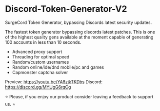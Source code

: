 # Discord-Token-Generator-V2
SurgeCord Token Generator, bypassing Discords latest security updates.

The fastest token generator bypassing discords latest patches. This is one of the highest quality gens available at the moment capable of generating 100 accounts in less than 10 seconds.

- Advanced proxy support
- Threading for optimal speed
- Random/custom usernames
- Random online/ide/dnd mobile/pc and games
- Capmonster captcha solver

Preview: https://youtu.be/YA8zjkTKDbs
Discord: https://discord.gg/MYUgG6rqCg

⭐ Please, if you enjoy our product consider leaving a feedback to support us. ⭐
